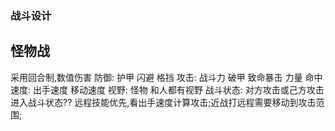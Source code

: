 ### 战斗设计

## 怪物战
采用回合制,数值伤害
防御: 护甲   闪避 格挡
攻击: 战斗力  破甲  致命暴击 力量  命中
速度: 出手速度  移动速度
视野: 怪物 和人都有视野
战斗状态: 对方攻击或己方攻击进入战斗状态??
远程技能优先,看出手速度计算攻击;近战打远程需要移动到攻击范围;
